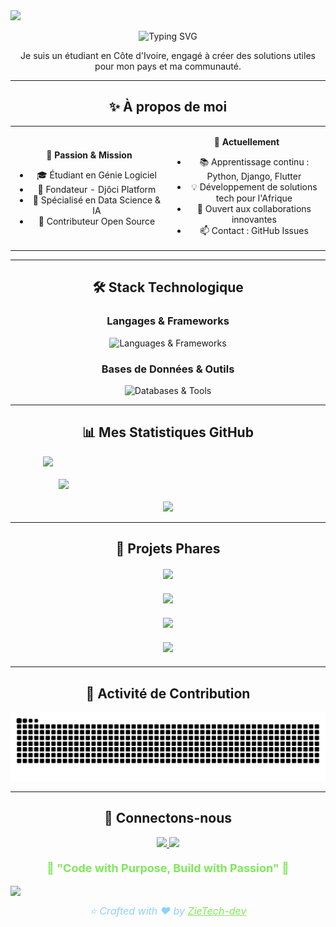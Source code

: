 
<img src="https://capsule-render.vercel.app/api?type=waving&color=0:7FE85A,50:8ED1FC,100:4E584A&height=80&section=header&text=Software%20Engineer%20|%20Data%20Scientist&fontSize=24&fontColor=fff&animation=fadeIn" />

<p align="center">
  <img src="https://readme-typing-svg.herokuapp.com?font=Fira+Code&weight=500&size=22&pause=1000&color=7FE85A&center=true&vCenter=true&width=600&lines=Hello%2C+folks!+👋;Étudiant+en+Génie+Logiciel;Passionné+par+la+Data+Science" alt="Typing SVG" />
</p>

<p align="center">
  Je suis un étudiant en Côte d'Ivoire, engagé à créer des solutions utiles pour mon pays et ma communauté.
</p>

---

<div align="center">

## ✨ À propos de moi

<table>
<tr>
<td align="center" width="50%">

**🎯 Passion & Mission**
- 🎓 Étudiant en Génie Logiciel
- 🚀 Fondateur - Djôci Platform
- 🔬 Spécialisé en Data Science & IA
- 🌱 Contributeur Open Source

</td>
<td align="center" width="50%">

**🌟 Actuellement**
- 📚 Apprentissage continu : Python, Django, Flutter
- 💡 Développement de solutions tech pour l'Afrique
- 🤝 Ouvert aux collaborations innovantes
- 📫 Contact : GitHub Issues

</td>
</tr>
</table>

</div>

---

<div align="center">

## 🛠️ Stack Technologique

### **Langages & Frameworks**
<p>
  <img src="https://skillicons.dev/icons?i=python,django,flutter,javascript,react,nodejs,html,css,tailwind" alt="Languages & Frameworks" />
</p>

### **Bases de Données & Outils**
<p>
  <img src="https://skillicons.dev/icons?i=postgresql,mongodb,mysql,firebase,git,docker,linux,vscode,figma" alt="Databases & Tools" />
</p>

</div>

---

<div align="center">

## 📊 Mes Statistiques GitHub

<div style="display: flex; justify-content: center; align-items: center; gap: 20px; flex-wrap: wrap;">
  
<img src="https://github-readme-streak-stats.herokuapp.com/?user=ZieTech-dev&theme=transparent&hide_border=true&stroke=7FE85A&ring=8ED1FC&fire=7FE85A&currStreakLabel=7FE85A&sideNums=8ED1FC&sideLabels=F9F9F9&dates=F9F9F9" width="400" />

<img src="https://github-readme-stats.vercel.app/api/top-langs/?username=ZieTech-dev&layout=compact&theme=transparent&hide_border=true&title_color=7FE85A&text_color=F9F9F9&icon_color=8ED1FC" width="350" />

</div>

<div style="margin-top: 20px;">
  <img src="https://github-profile-summary-cards.vercel.app/api/cards/profile-details?username=ZieTech-dev&theme=transparent&hide_border=true&title_color=7FE85A&text_color=F9F9F9&icon_color=8ED1FC" width="800" />
</div>

</div>

---

<div align="center">

## 🚀 Projets Phares

<div style="display: grid; grid-template-columns: repeat(auto-fit, minmax(400px, 1fr)); gap: 20px; margin: 20px 0;">

<a href="https://github.com/ZieTech-dev/projetEtab-java">
  <img src="https://github-readme-stats.vercel.app/api/pin/?username=ZieTech-dev&repo=projetEtab-java&theme=transparent&hide_border=true&title_color=7FE85A&text_color=F9F9F9&icon_color=8ED1FC&border_color=4E584A" />
</a>

<a href="https://github.com/ZieTech-dev/systeme-vote-cei">
  <img src="https://github-readme-stats.vercel.app/api/pin/?username=ZieTech-dev&repo=systeme-vote-cei&theme=transparent&hide_border=true&title_color=7FE85A&text_color=F9F9F9&icon_color=8ED1FC&border_color=4E584A" />
</a>

<a href="https://github.com/ZieTech-dev/Scraping-Alibaba">
  <img src="https://github-readme-stats.vercel.app/api/pin/?username=ZieTech-dev&repo=Scraping-Alibaba&theme=transparent&hide_border=true&title_color=7FE85A&text_color=F9F9F9&icon_color=8ED1FC&border_color=4E584A" />
</a>

<a href="https://github.com/ZieTech-dev/-IT-Park-Management">
  <img src="https://github-readme-stats.vercel.app/api/pin/?username=ZieTech-dev&repo=-IT-Park-Management&theme=transparent&hide_border=true&title_color=7FE85A&text_color=F9F9F9&icon_color=8ED1FC&border_color=4E584A" />
</a>

</div>

</div>

---

<div align="center">

## 🐍 Activité de Contribution

<img src="https://raw.githubusercontent.com/ZieTech-dev/ZieTech-dev/output/github-contribution-grid-snake-dark.svg" alt="GitHub Contribution Snake" />

</div>

---

<div align="center">

## 💬 Connectons-nous

<p>
  <a href="https://github.com/ZieTech-dev">
    <img src="https://img.shields.io/badge/GitHub-ZieTech--dev-7FE85A?style=for-the-badge&logo=github&logoColor=white&labelColor=4E584A" />
  </a>
  <a href="https://github.com/ZieTech-dev/ZieTech-dev/issues">
    <img src="https://img.shields.io/badge/Contact-Issues-8ED1FC?style=for-the-badge&logo=github&logoColor=white&labelColor=4E584A" />
  </a>
</p>

<p style="margin-top: 20px; font-size: 18px; color: #7FE85A;">
  <strong>🌟 "Code with Purpose, Build with Passion" 🌟</strong>
</p>

</div>

<img src="https://capsule-render.vercel.app/api?type=waving&color=0:7FE85A,50:8ED1FC,100:4E584A&height=100&section=footer" />

<div align="center">
  <p style="margin-top: 10px; color: #8ED1FC; font-size: 16px;">
    <i>⭐️ Crafted with ❤️ by <a href="https://github.com/ZieTech-dev" style="color: #7FE85A;">ZieTech-dev</a></i>
  </p>
</div>
